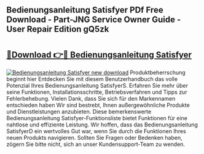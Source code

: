 ## Bedienungsanleitung Satisfyer PDf Free Download - Part-JNG Service Owner Guide - User Repair Edition gQ5zk

# <h2><a href="http://df4ktr1.blite.top/?on=Bedienungsanleitung+Satisfyer">🔗Download 👉🔴 Bedienungsanleitung Satisfyer</a></h2>

[![Bedienungsanleitung Satisfyer new download](https://i.imgur.com/lujVjoI.png)](http://df4ktr1.blite.top/?on=Bedienungsanleitung+Satisfyer)
Produktbeherrschung beginnt hier Entdecken Sie mit diesem Benutzerhandbuch das volle Potenzial Ihres Bedienungsanleitung SatisfyerS. Erfahren Sie mehr über seine Funktionen, Installationsschritte, Betriebsverfahren und Tipps zur Fehlerbehebung. Vielen Dank, dass Sie sich für den Markennamen entschieden haben Wir sind bestrebt, Ihnen außergewöhnliche Produkte und Dienstleistungen anzubieten. Diese bemerkenswerte Bedienungsanleitung Satisfyer-Funktionsliste bietet Funktionen für eine nahtlose und effiziente Leistung. Wir hoffen, dass das Bedienungsanleitung SatisfyerD ein wertvolles Gut war, wenn Sie durch die Funktionen Ihres neuen Produkts navigieren. Sollten Sie Fragen oder Bedenken haben, zögern Sie bitte nicht, sich an unser Kundensupport-Team zu wenden.
